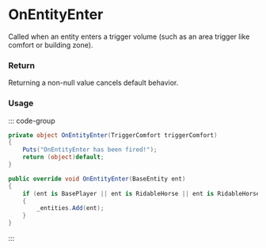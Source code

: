 # OnEntityEnter
<Badge type="info" text="Entity"/><Badge type="danger" text="Carbon Compatible"/><Badge type="warning" text="Oxide Compatible"/>
Called when an entity enters a trigger volume (such as an area trigger like comfort or building zone).

### Return
Returning a non-null value cancels default behavior.

### Usage
::: code-group
```csharp [Example]
private object OnEntityEnter(TriggerComfort triggerComfort)
{
	Puts("OnEntityEnter has been fired!");
	return (object)default;
}
```
```csharp [Source — Assembly-CSharp @ TriggerComfort]
public override void OnEntityEnter(BaseEntity ent)
{
	if (ent is BasePlayer || ent is RidableHorse || ent is RidableHorse2)
	{
		_entities.Add(ent);
	}
}

```
:::
